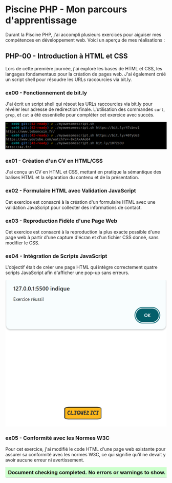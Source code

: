 # Piscine PHP - Mon parcours d'apprentissage

Durant la Piscine PHP, j'ai accompli plusieurs exercices pour aiguiser mes compétences en développement web. Voici un aperçu de mes réalisations :

## PHP-00 - Introduction à HTML et CSS
Lors de cette première journée, j'ai exploré les bases de HTML et CSS, les langages fondamentaux pour la création de pages web. J'ai également créé un script shell pour résoudre les URLs raccourcies via bit.ly.

### ex00 - Fonctionnement de bit.ly
J'ai écrit un script shell qui résout les URLs raccourcies via bit.ly pour révéler leur adresse de redirection finale. L'utilisation des commandes `curl`, `grep`, et `cut` a été essentielle pour compléter cet exercice avec succès.

![Résolution d'URL bit.ly](images/01.png)

### ex01 - Création d'un CV en HTML/CSS
J'ai conçu un CV en HTML et CSS, mettant en pratique la sémantique des balises HTML et la séparation du contenu et de la présentation.

### ex02 - Formulaire HTML avec Validation JavaScript
Cet exercice est consacré à la création d'un formulaire HTML avec une validation JavaScript pour collecter des informations de contact.

### ex03 - Reproduction Fidèle d'une Page Web
Cet exercice est consacré à la reproduction la plus exacte possible d'une page web à partir d'une capture d'écran et d'un fichier CSS donné, sans modifier le CSS.

### ex04 - Intégration de Scripts JavaScript
L'objectif était de créer une page HTML qui intègre correctement quatre scripts JavaScript afin d'afficher une pop-up sans erreurs.

![pop-up javascript](images/03.png)

### ex05 - Conformité avec les Normes W3C
Pour cet exercice, j'ai modifié le code HTML d'une page web existante pour assurer sa conformité avec les normes W3C, ce qui signifie qu'il ne devait y avoir aucune erreur ni avertissement.

![Norme W3C respectée](images/02.png)
